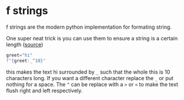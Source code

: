 # f strings

f strings are the modern python implementation for formating string.

One super neat trick is you can use them to ensure a string is a certain length ([source](https://youtu.be/dvqFNOhNIjM))

```python
greet="hi"
f"{greet:_^10}"
```

this makes the text hi surrounded by `_` such that the whole this is 10 characters long. If you want a different character replace the `_` or put nothing for a space. The `^` can be replace with a `>` or `<` to make the text flush right and left respectively.